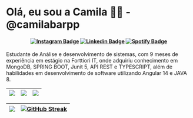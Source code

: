 # Olá, eu sou a Camila 👩‍💻 - @camilabarpp

<h4 align="center">

[![Instagram Badge](https://img.shields.io/badge/-instagram-red?style=for-the-badge&logo=instagram&logoColor=white&link=https://github.com/camilabarpp)](https://www.instagram.com/camilabarpp/)
[![Linkedin Badge](https://img.shields.io/badge/-Linkedin-blue?style=for-the-badge&logo=Linkedin&logoColor=white&link=https://github.com/camilabarpp)](https://www.linkedin.com/in/camilabarpp/)
[![Spotify Badge](https://img.shields.io/badge/-Spotify-3bb34b?style=for-the-badge&logo=Spotify&logoColor=161f16&link=https://github.com/camilabarpp)](https://open.spotify.com/user/21o2si6ombl5lygoggs5m6bsy)

</h4>

Estudante de Análise e desenvolvimento de sistemas, com 9 meses de experiência em estágio na Forttiori IT, onde adquiriu conhecimento em MongoDB, SPRING BOOT, Junit 5, API REST e TYPESCRIPT, além de habilidades em desenvolvimento de software utilizando Angular 14 e JAVA 8. 

| ![](http://github-profile-summary-cards.vercel.app/api/cards/stats?username=camilabarpp&theme=nord_dark) | ![](http://github-profile-summary-cards.vercel.app/api/cards/repos-per-language?username=camilabarpp&hide=Html&theme=nord_dark) |![](http://github-profile-summary-cards.vercel.app/api/cards/productive-time?username=camilabarpp&theme=nord_dark&utcOffset=8) |
| :-: | :-: | :-: |

| ![](http://github-profile-summary-cards.vercel.app/api/cards/profile-details?username=camilabarpp&theme=nord_dark) | [![GitHub Streak](https://github-readme-streak-stats.herokuapp.com?user=camilabarpp&theme=nord&locale=pt_BR&date_format=j%20M%5B%20Y%5D&mode=weekly)](https://git.io/streak-stats)|
| :-: | :-: | 

